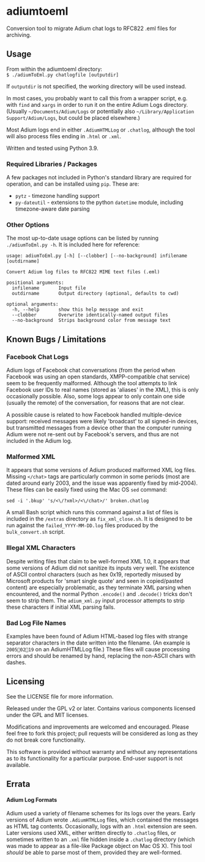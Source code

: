 # adiumtoeml

Conversion tool to migrate Adium chat logs to RFC822 .eml files for archiving.

## Usage

From within the adiumtoeml directory:   
`$ ./adiumToEml.py chatlogfile [outputdir]`

If `outputdir` is not specified, the working directory will be used instead.

In most cases, you probably want to call this from a wrapper script, e.g. with `find` and `xargs` in order to run it on the entire Adium Logs directory.
(Usually `~/Documents/Adium/Logs` or potentially also `~/Library/Application Support/Adium/Logs`, but could be placed elsewhere.)

Most Adium logs end in either `.AdiumHTMLLog` or `.chatlog`, although the tool will also process files ending in `.html` or `.xml`.

Written and tested using Python 3.9.

### Required Libraries / Packages

A few packages not included in Python's standard library are required for operation, and can be installed using `pip`.
These are:

* `pytz` - timezone handling support
* `py-dateutil` - extensions to the python `datetime` module, including timezone-aware date parsing

### Other Options

The most up-to-date usage options can be listed by running `./adiumToEml.py -h`.
It is included here for reference:
```
usage: adiumToEml.py [-h] [--clobber] [--no-background] infilename [outdirname]

Convert Adium log files to RFC822 MIME text files (.eml)

positional arguments:
  infilename       Input file
  outdirname       Output directory (optional, defaults to cwd)

optional arguments:
  -h, --help       show this help message and exit
  --clobber        Overwrite identically-named output files
  --no-background  Strips background color from message text
```

## Known Bugs / Limitations

### Facebook Chat Logs

Adium logs of Facebook chat conversations (from the period when Facebook was using an open standards, XMPP-compatible chat service) seem to be frequently malformed.
Although the tool attempts to link Facebook user IDs to real names (stored as 'aliases' in the XML), this is only occasionally possible.
Also, some logs appear to only contain one side (usually the remote) of the conversation, for reasons that are not clear.

A possible cause is related to how Facebook handled multiple-device support: received messages were likely 'broadcast' to all signed-in devices, but transmitted messages from a device other than the computer running Adium were not re-sent out by Facebook's servers, and thus are not included in the Adium log.

### Malformed XML

It appears that some versions of Adium produced malformed XML log files.
Missing `</chat>` tags are particularly common in some periods (most are dated around early 2003, and the issue was apparently fixed by mid-2004).
These files can be easily fixed using the Mac OS `sed` command:

    sed -i '.bkup' 's/<\/?xml>/<\/chat>/' broken.chatlog

A small Bash script which runs this command against a list of files is included in the `/extras` directory as `fix_xml_close.sh`.
It is designed to be run against the `failed_YYYY-MM-DD.log` files produced by the `bulk_convert.sh` script.

### Illegal XML Characters

Despite writing files that claim to be well-formed XML 1.0, it appears that some versions of Adium did not sanitize its inputs very well.
The existence of ASCII control characters (such as hex 0x19, reportedly misused by Microsoft products for 'smart single quote' and seen in copied/pasted content) are especially problematic, as they terminate XML parsing when encountered, and the normal Python `.encode()` and `.decode()` tricks don't seem to strip them.
The `adium_xml.py` input processor attempts to strip these characters if initial XML parsing fails.

### Bad Log File Names

Examples have been found of Adium HTML-based log files with strange separator characters in the date written into the filename.
(An example is `20050219` on an AdiumHTMLLog file.)
These files will cause processing errors and should be renamed by hand, replacing the non-ASCII chars with dashes.

## Licensing

See the LICENSE file for more information.

Released under the GPL v2 or later. Contains various components licensed under the GPL and MIT licenses.

Modifications and improvements are welcomed and encouraged.
Please feel free to fork this project; pull requests will be considered as long as they do not break core functionality.

This software is provided without warranty and without any representations as to its functionality for a particular purpose.
End-user support is not available. 

## Errata

#### Adium Log Formats

Adium used a variety of filename schemes for its logs over the years.
Early versions of Adium wrote `.AdiumHTMLLog` files, which contained the messages as HTML tag contents.  Occasionally, logs with an `.html` extension are seen.
Later versions used XML, either written directly to `.chatlog` files, or sometimes written to an `.xml` file hidden inside a `.chatlog` directory (which was made to appear as a file-like Package object on Mac OS X).
This tool _should_ be able to parse most of them, provided they are well-formed.
